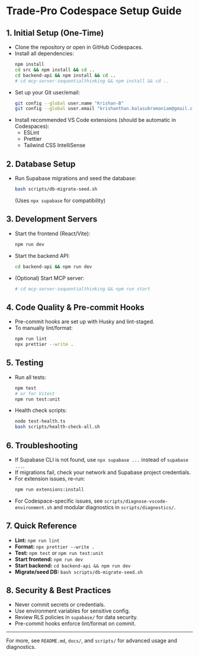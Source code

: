 # Trade-Pro Codespace Setup Guide

## 1. Initial Setup (One-Time)

- Clone the repository or open in GitHub Codespaces.
- Install all dependencies:
  ```bash
  npm install
  cd src && npm install && cd ..
  cd backend-api && npm install && cd ..
  # cd mcp-server-sequentialthinking && npm install && cd ..
  ```
- Set up your Git user/email:
  ```bash
  git config --global user.name "Krishan-B"
  git config --global user.email "krishanthan.balasubramaniam@gmail.com"
  ```
- Install recommended VS Code extensions (should be automatic in Codespaces):
  - ESLint
  - Prettier
  - Tailwind CSS IntelliSense

## 2. Database Setup

- Run Supabase migrations and seed the database:
  ```bash
  bash scripts/db-migrate-seed.sh
  ```
  (Uses `npx supabase` for compatibility)

## 3. Development Servers

- Start the frontend (React/Vite):
  ```bash
  npm run dev
  ```
- Start the backend API:
  ```bash
  cd backend-api && npm run dev
  ```
- (Optional) Start MCP server:
  ```bash
  # cd mcp-server-sequentialthinking && npm run start
  ```

## 4. Code Quality & Pre-commit Hooks

- Pre-commit hooks are set up with Husky and lint-staged.
- To manually lint/format:
  ```bash
  npm run lint
  npx prettier --write .
  ```

## 5. Testing

- Run all tests:
  ```bash
  npm test
  # or for Vitest
  npm run test:unit
  ```
- Health check scripts:
  ```bash
  node test-health.ts
  bash scripts/health-check-all.sh
  ```

## 6. Troubleshooting

- If Supabase CLI is not found, use `npx supabase ...` instead of `supabase ...`.
- If migrations fail, check your network and Supabase project credentials.
- For extension issues, re-run:
  ```bash
  npm run extensions:install
  ```
- For Codespace-specific issues, see `scripts/diagnose-vscode-environment.sh` and modular
  diagnostics in `scripts/diagnostics/`.

## 7. Quick Reference

- **Lint:** `npm run lint`
- **Format:** `npx prettier --write .`
- **Test:** `npm test` or `npm run test:unit`
- **Start frontend:** `npm run dev`
- **Start backend:** `cd backend-api && npm run dev`
- **Migrate/seed DB:** `bash scripts/db-migrate-seed.sh`

## 8. Security & Best Practices

- Never commit secrets or credentials.
- Use environment variables for sensitive config.
- Review RLS policies in `supabase/` for data security.
- Pre-commit hooks enforce lint/format on commit.

---

For more, see `README.md`, `docs/`, and `scripts/` for advanced usage and diagnostics.
